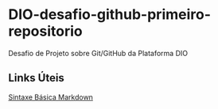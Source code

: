# DIO-desafio-github-primeiro-repositorio
Desafio de Projeto sobre Git/GitHub da Plataforma DIO


## Links Úteis
[Sintaxe Básica Markdown](https://markdown.net.br/sintaxe-basica/)

